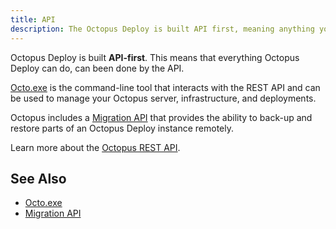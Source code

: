 ```yaml
---
title: API
description: The Octopus Deploy is built API first, meaning anything you can do in the web portal, you can also do over the REST API.
---
```


Octopus Deploy is built **API-first**. This means that everything Octopus Deploy can do, can been done by the API.

[Octo.exe](/docs/octopus-concepts/octo.exe.md) is the command-line tool that interacts with the REST API and can be used to manage your Octopus server, infrastructure, and deployments.

Octopus includes a [Migration API](/docs/octopus-rest-api/migration-api/index.md) that provides the ability to back-up and restore parts of an Octopus Deploy instance remotely.

Learn more about the [Octopus REST API](/docs/octopus-rest-api/index.md).

## See Also

- [Octo.exe](/docs/octopus-concepts/octo.exe.md)
- [Migration API](/docs/octopus-rest-api/migration-api/index.md)
